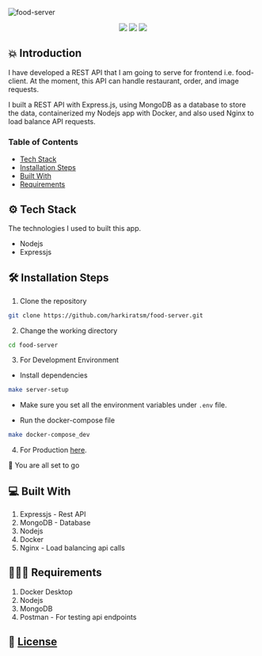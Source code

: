 ![food-server](https://socialify.git.ci/harkiratsm/food-server/image?description=1&language=1&name=1&owner=1&pattern=Brick%20Wall&theme=Light)
<p align="center">
  <img src="https://img.shields.io/github/license/harkiratsm/food-server" />
  <img src="https://img.shields.io/badge/Author-harkiratsm-orange" />
  <img src="https://img.shields.io/docker/pulls/harkiratsm/food-server.svg" />
  
</p>

## 💥 Introduction

I have developed a REST API that I am going to serve for frontend i.e. food-client. At the moment, this API can handle restaurant, order, and image requests.

I built a REST API with Express.js, using MongoDB as a database to store the data, containerized my Nodejs app with Docker, and also used Nginx to load balance API requests.


### Table of Contents

- [Tech Stack](#tech-stack)
- [Installation Steps](#install-step)
- [Built With](#built-with)
- [Requirements](#requires)




## ⚙️ Tech Stack

The technologies I used to built this app.

- Nodejs
- Expressjs

## 🛠️ Installation Steps

1. Clone the repository

```bash
git clone https://github.com/harkiratsm/food-server.git
```

2. Change the working directory

```bash
cd food-server
```
3. For Development Environment 
  - Install dependencies

  ```bash
  make server-setup
  ```
  - Make sure you set all the environment variables under ```.env``` file.

  - Run the docker-compose file 

  ```bash
  make docker-compose_dev
  ``` 

4. For Production [here](https://github.com/harkiratsm/food-server/blob/main/LEARNING.md#prod).

🚀 You are all set to go

## 💻 Built With

1. Expressjs - Rest API
2. MongoDB - Database
3. Nodejs
4. Docker 
5. Nginx - Load balancing api calls

## 🙋🏻‍♂️ Requirements 

1. Docker Desktop
2. Nodejs 
3. MongoDB
4. Postman - For testing api endpoints 

## 📖 [License](https://github.com/harkiratsm/food-server/blob/main/License)
